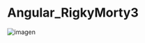 # Angular_RigkyMorty3

![imagen](https://user-images.githubusercontent.com/56967437/159131201-fcd51d46-9bcb-44e1-992d-62cf7b1df0cc.png)
